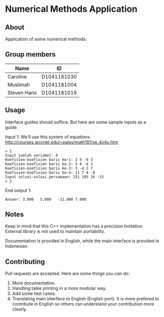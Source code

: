 # Numerical Methods Application

## About

Application of some numerical methods.

## Group members

Name | ID
--- | ---
Caroline | D1041181030
Muslimah | D1041181004
Steven Hans | D1041181019

## Usage

Interface guides should suffice. But here are some sample inputs as a guide:

Input 1:
We'll use this system of equations: http://courses.wccnet.edu/~palay/math181/se_4x4s.htm
```
> 2
Input jumlah variabel: 4
Koefisien-koefisien baris ke-1: 2 5 -9 3
Koefisien-koefisien baris ke-2: 5 6 -4 2
Koefisien-koefisien baris ke-3: 3 -4 2 7
Koefisien-koefisien baris ke-4: 11 7 4 -8
Input solusi-solusi persamaan: 151 103 16 -32
> 2
```

End output 1:
```
Answer: 3.000   5.000   -11.000 7.000
```

## Notes

Keep in mind that this C++ implementation has a precision 
limitation. External library is not used to maintain portability.

Documentation is provided in English, while the main interface is provided in Indonesian.

## Contributing

Pull requests are accepted. Here are some things you can do:

1. More documentation.
2. Handling table printing in a more modular way.
3. Add some test cases.
4. Translating main interface to English (English port).
It is more prefered to contribute in English so others can understand your contribution more clearly.


